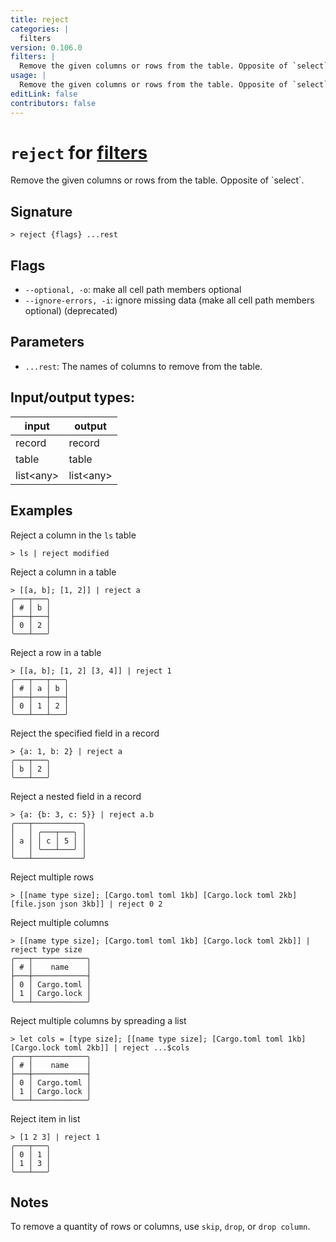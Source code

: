 ```yaml
---
title: reject
categories: |
  filters
version: 0.106.0
filters: |
  Remove the given columns or rows from the table. Opposite of `select`.
usage: |
  Remove the given columns or rows from the table. Opposite of `select`.
editLink: false
contributors: false
---
```

<!-- This file is automatically generated. Please edit the command in https://github.com/nushell/nushell instead. -->

# `reject` for [filters](/commands/categories/filters.md)

<div class='command-title'>Remove the given columns or rows from the table. Opposite of `select`.</div>

## Signature

```> reject {flags} ...rest```

## Flags

 -  `--optional, -o`: make all cell path members optional
 -  `--ignore-errors, -i`: ignore missing data (make all cell path members optional) (deprecated)

## Parameters

 -  `...rest`: The names of columns to remove from the table.


## Input/output types:

| input     | output    |
| --------- | --------- |
| record    | record    |
| table     | table     |
| list&lt;any&gt; | list&lt;any&gt; |
## Examples

Reject a column in the `ls` table
```nu
> ls | reject modified

```

Reject a column in a table
```nu
> [[a, b]; [1, 2]] | reject a
╭───┬───╮
│ # │ b │
├───┼───┤
│ 0 │ 2 │
╰───┴───╯

```

Reject a row in a table
```nu
> [[a, b]; [1, 2] [3, 4]] | reject 1
╭───┬───┬───╮
│ # │ a │ b │
├───┼───┼───┤
│ 0 │ 1 │ 2 │
╰───┴───┴───╯

```

Reject the specified field in a record
```nu
> {a: 1, b: 2} | reject a
╭───┬───╮
│ b │ 2 │
╰───┴───╯
```

Reject a nested field in a record
```nu
> {a: {b: 3, c: 5}} | reject a.b
╭───┬───────────╮
│   │ ╭───┬───╮ │
│ a │ │ c │ 5 │ │
│   │ ╰───┴───╯ │
╰───┴───────────╯
```

Reject multiple rows
```nu
> [[name type size]; [Cargo.toml toml 1kb] [Cargo.lock toml 2kb] [file.json json 3kb]] | reject 0 2

```

Reject multiple columns
```nu
> [[name type size]; [Cargo.toml toml 1kb] [Cargo.lock toml 2kb]] | reject type size
╭───┬────────────╮
│ # │    name    │
├───┼────────────┤
│ 0 │ Cargo.toml │
│ 1 │ Cargo.lock │
╰───┴────────────╯

```

Reject multiple columns by spreading a list
```nu
> let cols = [type size]; [[name type size]; [Cargo.toml toml 1kb] [Cargo.lock toml 2kb]] | reject ...$cols
╭───┬────────────╮
│ # │    name    │
├───┼────────────┤
│ 0 │ Cargo.toml │
│ 1 │ Cargo.lock │
╰───┴────────────╯

```

Reject item in list
```nu
> [1 2 3] | reject 1
╭───┬───╮
│ 0 │ 1 │
│ 1 │ 3 │
╰───┴───╯

```

## Notes
To remove a quantity of rows or columns, use `skip`, `drop`, or `drop column`.